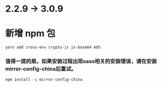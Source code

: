 # 2.2.9 -> 3.0.9

# 新增 npm 包

```bash
yarn add cross-env crypto-js js-base64 md5
```

### 值得一提的是，如果安装过程出现sass相关的安装错误，请在安装mirror-config-china后重试。
```bash
npm install -g mirror-config-china
```